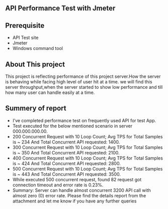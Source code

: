 ## API Performance Test with Jmeter
## Prerequisite
- API Test site
- Jmeter
- Windows command tool
## About This project
This project is reflecting performance of this project server.How the server is behaving while facing high level of user hit at a time.
we will find this server throughput,when the server started to show low performance and till how many user can handle easily at a time.
## Summery of report
- I’ve completed performance test on frequently used API for test App. 
- Test executed for the below mentioned scenario in server 000.000.000.00. 
- 200 Concurrent Request with 10 Loop Count; Avg TPS for Total Samples is ~ 234 And Total 
Concurrent API requested: 1400.
- 300 Concurrent Request with 10 Loop Count; Avg TPS for Total Samples is ~ 350 And Total 
Concurrent API requested: 2100.
- 400 Concurrent Request with 10 Loop Count; Avg TPS for Total Samples is ~ 424 And Total 
Concurrent API requested: 2800.
- 500 Concurrent Request with 10 Loop Count; Avg TPS for Total Samples is ~ 443 And Total 
Concurrent API requested: 3500.
- While executed 500 concurrent request, found 82 request got connection timeout and error rate 
is 0.23%. 
- Summary: Server can handle almost concurrent 3200 API call with almost zero (0) error rate.
Please find the details report from the attachment and let me know if you have any further 
queries

